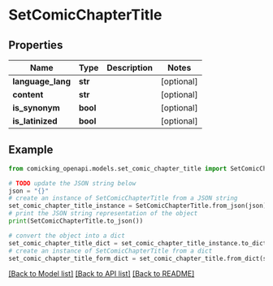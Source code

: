 # SetComicChapterTitle


## Properties

Name | Type | Description | Notes
------------ | ------------- | ------------- | -------------
**language_lang** | **str** |  | [optional] 
**content** | **str** |  | [optional] 
**is_synonym** | **bool** |  | [optional] 
**is_latinized** | **bool** |  | [optional] 

## Example

```python
from comicking_openapi.models.set_comic_chapter_title import SetComicChapterTitle

# TODO update the JSON string below
json = "{}"
# create an instance of SetComicChapterTitle from a JSON string
set_comic_chapter_title_instance = SetComicChapterTitle.from_json(json)
# print the JSON string representation of the object
print(SetComicChapterTitle.to_json())

# convert the object into a dict
set_comic_chapter_title_dict = set_comic_chapter_title_instance.to_dict()
# create an instance of SetComicChapterTitle from a dict
set_comic_chapter_title_form_dict = set_comic_chapter_title.from_dict(set_comic_chapter_title_dict)
```
[[Back to Model list]](../README.md#documentation-for-models) [[Back to API list]](../README.md#documentation-for-api-endpoints) [[Back to README]](../README.md)


